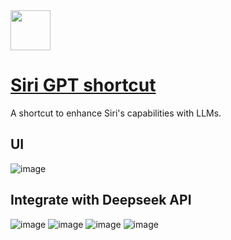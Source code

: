 <img src="https://github.com/deepseek-ai/awesome-deepseek-integration/assets/59196087/c1e47b01-1766-4f7e-bfe6-ab3cb3991c30" width="64" height="auto" /> 

# [Siri GPT shortcut](https://www.icloud.com/shortcuts/6889d862918e479693be11fd9a0293b2)

A shortcut to enhance Siri's capabilities with LLMs.

## UI

![image](https://github.com/deepseek-ai/awesome-deepseek-integration/assets/59196087/ac074986-51e9-4d97-9a46-ab704746efe6)


## Integrate with Deepseek API

![image](https://github.com/deepseek-ai/awesome-deepseek-integration/assets/59196087/0db6d984-8581-4b78-8391-7b86bd6304b6)
![image](https://github.com/deepseek-ai/awesome-deepseek-integration/assets/59196087/ca6425a6-5dad-4f07-83f6-ed68e64f6f96)
![image](https://github.com/deepseek-ai/awesome-deepseek-integration/assets/59196087/ab97f74a-8140-4be6-b9c6-190b7c4790ca)
![image](https://github.com/deepseek-ai/awesome-deepseek-integration/assets/59196087/000bcf60-2582-4be4-b892-a8cd89a9aedc)
